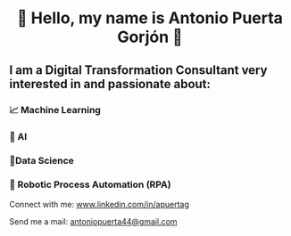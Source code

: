 # <p align=center> :wave: Hello, my name is **Antonio Puerta Gorjón** :wave:

## I am a Digital Transformation Consultant very interested in and passionate about:
### :chart_with_upwards_trend: Machine Learning
### :brain: AI
### :dart:Data Science
### :robot: Robotic Process Automation (RPA)



Connect with me: www.linkedin.com/in/apuertag

Send me a mail: antoniopuerta44@gmail.com


<!---
apg44/apg44 is a ✨ special ✨ repository because its `README.md` (this file) appears on your GitHub profile.
You can click the Preview link to take a look at your changes.
--->
